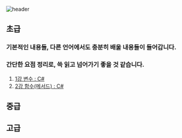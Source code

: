 ![header](https://capsule-render.vercel.app/api?type=wave&color=auto&height=300&section=header&text=UNITY%20&fontSize=90)
## 초급
### 기본적인 내용들, 다른 언어에서도 충분히 배울 내용들이 들어갑니다.
### 간단한 요점 정리로, 쓱 읽고 넘어가기 좋을 것 같습니다.
1. [1강 변수 : C#](./1강%20변수/Variable.md)
2. [2강 함수(메서드) : C#](./2강%20함수/method.md)
## 중급


## 고급